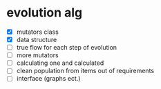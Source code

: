 # evolution alg

- [x] mutators class
- [x] data structure
- [ ] true flow for each step of evolution
- [ ] more mutators
- [ ] calculating one and calculated
- [ ] clean population from items out of requirements
- [ ] interface (graphs ect.)
